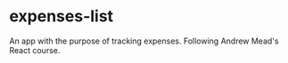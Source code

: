 # expenses-list
An app with the purpose of tracking expenses. Following Andrew Mead's React course. 

